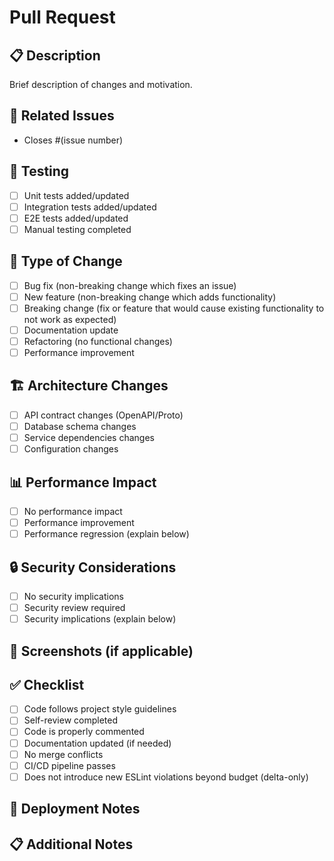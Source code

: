 # Pull Request

## 📋 Description
Brief description of changes and motivation.

## 🔗 Related Issues
- Closes #(issue number)

## 🧪 Testing
- [ ] Unit tests added/updated
- [ ] Integration tests added/updated
- [ ] E2E tests added/updated
- [ ] Manual testing completed

## 📝 Type of Change
- [ ] Bug fix (non-breaking change which fixes an issue)
- [ ] New feature (non-breaking change which adds functionality)
- [ ] Breaking change (fix or feature that would cause existing functionality to not work as expected)
- [ ] Documentation update
- [ ] Refactoring (no functional changes)
- [ ] Performance improvement

## 🏗️ Architecture Changes
- [ ] API contract changes (OpenAPI/Proto)
- [ ] Database schema changes
- [ ] Service dependencies changes
- [ ] Configuration changes

## 📊 Performance Impact
- [ ] No performance impact
- [ ] Performance improvement
- [ ] Performance regression (explain below)

## 🔒 Security Considerations
- [ ] No security implications
- [ ] Security review required
- [ ] Security implications (explain below)

## 📸 Screenshots (if applicable)
<!-- Add screenshots to help explain your changes -->

## ✅ Checklist
- [ ] Code follows project style guidelines
- [ ] Self-review completed
- [ ] Code is properly commented
- [ ] Documentation updated (if needed)
- [ ] No merge conflicts
- [ ] CI/CD pipeline passes
- [ ] Does not introduce new ESLint violations beyond budget (delta-only)

## 🚀 Deployment Notes
<!-- Any special deployment considerations -->

## 📋 Additional Notes
<!-- Any additional information for reviewers -->





